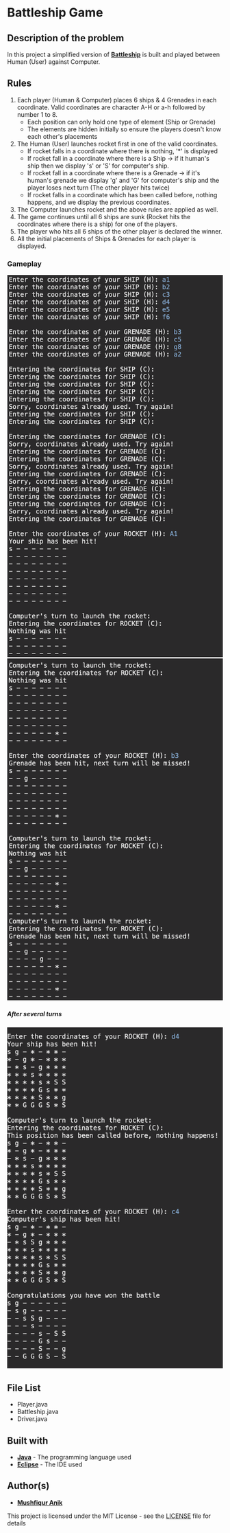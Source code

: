 # Battleship Game
  
## Description of the problem
In this project a simplified version of [**Battleship**](https://en.wikipedia.org/wiki/Battleship_(game)) is built and played between Human (User) against Computer.

## Rules
1) Each player (Human & Computer) places 6 ships & 4 Grenades in each coordinate. Valid coordinates are character A-H or a-h followed by number 1 to 8.
	 - Each position can only hold one type of element (Ship or Grenade)
	 - The elements are hidden initially so ensure the players doesn't know each other's placements
2) The Human (User) launches rocket first in one of the valid coordinates.
	 - If rocket falls in a coordinate where there is nothing, '*' is displayed
	 - If rocket fall in a coordinate where there is a Ship -> if it human's ship then we display 's' or 'S' for computer's ship.
	 - If rocket fall in a coordinate where there is a Grenade -> if it's human's grenade we display 'g' and 'G' for computer's ship and the player loses next turn (The other player hits twice)
	 - If rocket falls in a coordinate which has been called before, nothing happens, and we display the previous coordinates.
3) The Computer launches rocket and the above rules are applied as well.
4) The game continues until all 6 ships are sunk (Rocket hits the coordinates where there is a ship) for one of the players.
5) The player who hits all 6 ships of the other player is declared the winner.
6) All the initial placements of Ships & Grenades for each player is displayed.

### Gameplay 
![Start](1.png?raw=true "Optional Title")
![Start](2.png?raw=true "Optional Title")
##### After several turns
![Start](3.png?raw=true "Optional Title")

## File List
- Player.java
- Battleship.java
- Driver.java

## Built with

* [**Java**](https://en.wikipedia.org/wiki/Java_(programming_language)) - The programming language used
* [**Eclipse**](https://en.wikipedia.org/wiki/Eclipse_(software)) - The IDE used 


## Author(s)

* [**Mushfiqur Anik**](https://github.com/mushfiqur-anik)

This project is licensed under the MIT License - see the [LICENSE](LICENSE) file for details
